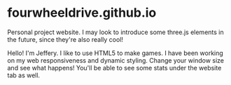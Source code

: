 # fourwheeldrive.github.io
Personal project website. I may look to introduce some three.js elements in the future, since they're also really cool!

Hello! I'm Jeffery. I like to use HTML5 to make games.
I have been working on my web responsiveness and dynamic styling. Change your window size and see what happens! You'll be able to see some stats under the website tab as well.
